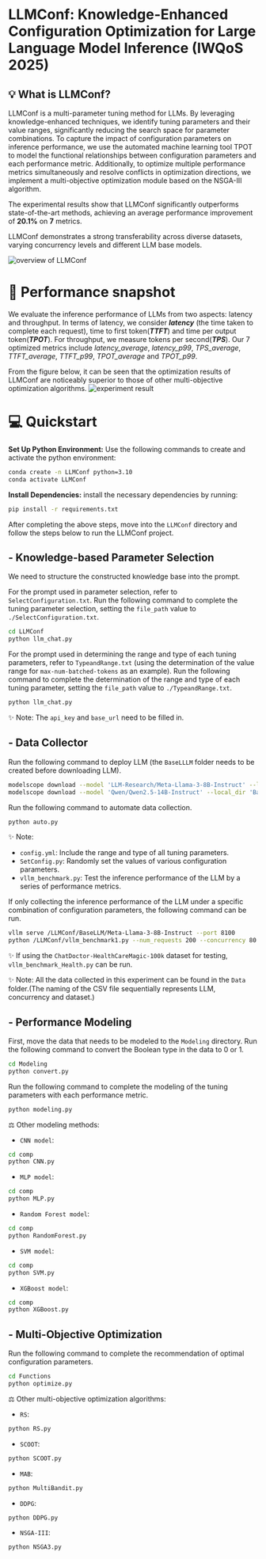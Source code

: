 # LLMConf: Knowledge-Enhanced Configuration Optimization for Large Language Model Inference (IWQoS 2025)

## 💡 What is LLMConf?
LLMConf is a multi-parameter tuning method for LLMs. By leveraging knowledge-enhanced techniques, we identify tuning parameters and their value ranges, significantly reducing the search space for parameter combinations. To capture the impact of configuration parameters on inference performance, we use the automated machine learning tool TPOT to model the functional relationships between configuration parameters and each performance metric. Additionally, to optimize multiple performance metrics simultaneously and resolve conflicts in optimization directions, we implement a multi-objective optimization module based on the NSGA-III algorithm.

The experimental results show that LLMConf significantly outperforms state-of-the-art methods, achieving an average performance improvement of **20.1%** on **7** metrics.

LLMConf demonstrates a strong transferability across diverse datasets, varying concurrency levels and different LLM base models.

![overview of LLMConf](https://github.com/sysuhjk0410/LLMConf/blob/main/workflow.png) 

# 🚀 Performance snapshot
We evaluate the inference performance of LLMs from two aspects: latency and throughput. In terms of latency, we consider ***latency*** (the time taken to complete each request), time to first token(***TTFT***) and time per output token(***TPOT***). For throughput, we measure tokens per second(***TPS***). Our 7 optimized metrics include *latency_average*, *latency_p99*, *TPS_average*, *TTFT_average*, *TTFT_p99*, *TPOT_average* and *TPOT_p99*.

From the figure below, it can be seen that the optimization results of LLMConf are noticeably superior to those of other multi-objective optimization algorithms.
![experiment result](https://github.com/sysuhjk0410/LLMConf/blob/main/exp.png) 

# 💻 Quickstart

**Set Up Python Environment:** Use the following commands to create and activate the python environment:
```bash
conda create -n LLMConf python=3.10
conda activate LLMConf
```

**Install Dependencies:** install the necessary dependencies by running:
```bash
pip install -r requirements.txt
```

After completing the above steps, move into the `LLMConf` directory and follow the steps below to run the LLMConf project.

## - Knowledge-based Parameter Selection
We need to structure the constructed knowledge base into the prompt. 

For the prompt used in parameter selection, refer to `SelectConfiguration.txt`. Run the following command to complete the tuning parameter selection, setting the `file_path` value to `./SelectConfiguration.txt`.
```bash
cd LLMConf
python llm_chat.py
```
For the prompt used in determining the range and type of each tuning parameters, refer to `TypeandRange.txt` (using the determination of the value range for `max-num-batched-tokens` as an example). Run the following command to complete the determination of the range and type of each tuning parameter, setting the `file_path` value to `./TypeandRange.txt`.
```bash
python llm_chat.py
```
✨️ Note: The `api_key` and `base_url` need to be filled in.

## - Data Collector
Run the following command to deploy LLM (the `BaseLLLM` folder needs to be created before downloading LLM).
```bash
modelscope download --model 'LLM-Research/Meta-Llama-3-8B-Instruct' --local_dir 'BaseLLM/Meta-Llama-3-8B-Instruct'
modelscope download --model 'Qwen/Qwen2.5-14B-Instruct' --local_dir 'BaseLLM/Qwen/Qwen2.5-14B-Instruct'
```
Run the following command to automate data collection.
```bash
python auto.py
```
✨️ Note:
- `config.yml`: Include the range and type of all tuning parameters.
- `SetConfig.py`: Randomly set the values of various configuration parameters.
- `vllm_benchmark.py`: Test the inference performance of the LLM by a series of performance metrics.

If only collecting the inference performance of the LLM under a specific combination of configuration parameters, the following command can be run.
```bash
vllm serve /LLMConf/BaseLLM/Meta-Llama-3-8B-Instruct --port 8100
python /LLMConf/vllm_benchmark1.py --num_requests 200 --concurrency 80 --output_tokens 200 --vllm_url http://localhost:8100/v1 --api_key EMPTY
```
✨️ If using the `ChatDoctor-HealthCareMagic-100k` dataset for testing, `vllm_benchmark_Health.py` can be run.

✨️ Note: All the data collected in this experiment can be found in the `Data` folder.(The naming of the CSV file sequentially represents LLM, concurrency and dataset.)

## - Performance Modeling
First, move the data that needs to be modeled to the `Modeling` directory.
Run the following command to convert the Boolean type in the data to 0 or 1.
```bash
cd Modeling
python convert.py
```
Run the following command to complete the modeling of the tuning parameters with each performance metric.
```bash
python modeling.py
```
⚖️ Other modeling methods:
- `CNN model`:
```bash
cd comp
python CNN.py
```
- `MLP model`:
```bash
cd comp
python MLP.py
```
- `Random Forest model`:
```bash
cd comp
python RandomForest.py
```
- `SVM model`:
```bash
cd comp
python SVM.py
```
- `XGBoost model`:
```bash
cd comp
python XGBoost.py
```

## - Multi-Objective Optimization
Run the following command to complete the recommendation of optimal configuration parameters.
```bash
cd Functions
python optimize.py
```
⚖️ Other multi-objective optimization algorithms:
- `RS`:
```bash
python RS.py
```
- `SCOOT`:
```bash
python SCOOT.py
```
- `MAB`:
```bash
python MultiBandit.py
```
- `DDPG`:
```bash
python DDPG.py
```
- `NSGA-III`:
```bash
python NSGA3.py
```
